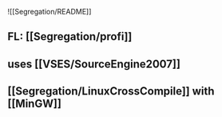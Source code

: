 ![[Segregation/README]]

## FL: [[Segregation/profi]]

## uses [[VSES/SourceEngine2007]]

## [[Segregation/LinuxCrossCompile]] with [[MinGW]]